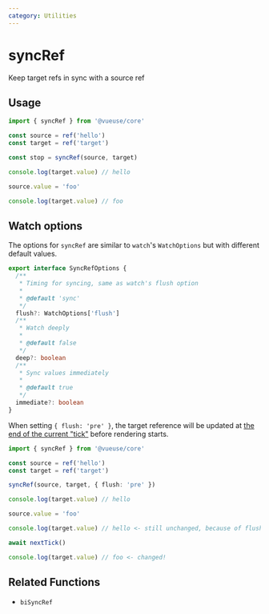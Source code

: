 ```yaml
---
category: Utilities
---
```


# syncRef

Keep target refs in sync with a source ref

## Usage

```ts
import { syncRef } from '@vueuse/core'

const source = ref('hello')
const target = ref('target')

const stop = syncRef(source, target)

console.log(target.value) // hello

source.value = 'foo'

console.log(target.value) // foo
```

## Watch options

The options for `syncRef` are similar to `watch`'s `WatchOptions` but with different default values.

```ts
export interface SyncRefOptions {
  /**
   * Timing for syncing, same as watch's flush option
   *
   * @default 'sync'
   */
  flush?: WatchOptions['flush']
  /**
   * Watch deeply
   *
   * @default false
   */
  deep?: boolean
  /**
   * Sync values immediately
   *
   * @default true
   */
  immediate?: boolean
}
```

When setting `{ flush: 'pre' }`, the target reference will be updated at [the end of the current "tick"](https://v3.vuejs.org/guide/reactivity-computed-watchers.html#effect-flush-timing) before rendering starts.

```ts
import { syncRef } from '@vueuse/core'

const source = ref('hello')
const target = ref('target')

syncRef(source, target, { flush: 'pre' })

console.log(target.value) // hello

source.value = 'foo'

console.log(target.value) // hello <- still unchanged, because of flush 'pre'

await nextTick()

console.log(target.value) // foo <- changed!
```

## Related Functions

- `biSyncRef`
